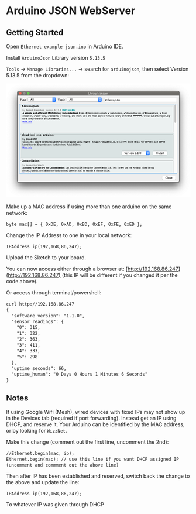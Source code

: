 # Arduino JSON WebServer

## Getting Started

Open `Ethernet-example-json.ino` in Arduino IDE.

Install `ArduinoJson` Library version `5.13.5`

`Tools` -> `Manage Libraries...` -> search for `arduinojson`, then select Version 5.13.5 from the dropdown:

![libraries manager](manage_libraries.png)

Make up a MAC address if using more than one arduino on the same network:

    byte mac[] = { 0xDE, 0xAD, 0xBD, 0xEF, 0xFE, 0xED };

Change the IP Address to one in your local network:

    IPAddress ip(192,168,86,247);

Upload the Sketch to your board.

You can now access either through a browser at: [http://192.168.86.247](http://192.168.86.247) (this IP will be different if you changed it per the code above).  

Or access through terminal/powershell:

    curl http://192.168.86.247
    {
      "software_version": "1.1.0",
      "sensor_readings": {
        "0": 315,
        "1": 322,
        "2": 363,
        "3": 411,
        "4": 333,
        "5": 298
      },
      "uptime_seconds": 66,
      "uptime_human": "0 Days 0 Hours 1 Minutes 6 Seconds"
    }


## Notes

If using Google Wifi (Mesh), wired devices with fixed IPs may not show up in the Devices tab (required if port forwarding). Instead get an IP using DHCP, and reserve it. Your Arduino can be identified by the MAC address, or by looking for `WizzNet`.  

Make this change (comment out the first line, uncomment the 2nd):

    //Ethernet.begin(mac, ip);
    Ethernet.begin(mac); // use this line if you want DHCP assigned IP (uncomment and commment out the above line)

Then after IP has been established and reserved, switch back the change to the above and update the line:

    IPAddress ip(192,168,86,247);

To whatever IP was given through DHCP

